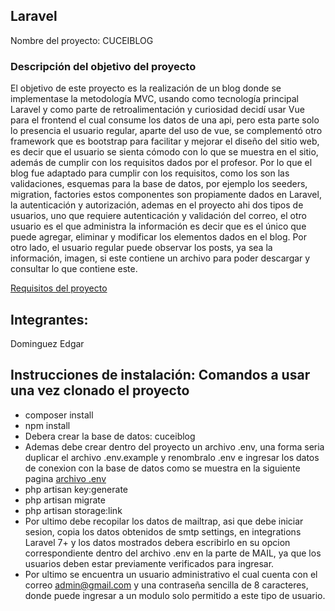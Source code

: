 ## Laravel

Nombre del proyecto: CUCEIBLOG

### Descripción del objetivo del proyecto

El objetivo de este proyecto es la realización de un blog donde se implementase
la metodología MVC, usando como tecnología principal Laravel y como parte de retroalimentación
y curiosidad decidí usar Vue para el frontend el cual consume los datos de una api, pero esta parte solo lo
presencia el usuario regular, aparte del uso de vue, se complementó otro framework que es bootstrap para facilitar 
y mejorar el diseño del sitio web, es decir que el usuario se sienta cómodo con lo que se muestra en el sitio, 
además de cumplir con los requisitos dados por el profesor.
Por lo que el blog fue adaptado para cumplir con los requisitos, como los son las validaciones,
esquemas para la base de datos, por ejemplo los seeders, migration, factories estos componentes
son propiamente dados en Laravel, la autenticación y autorización, ademas en el proyecto ahi 
dos tipos de usuarios, uno que requiere autenticación y validación del correo, el otro usuario es
el que administra la información es decir que es el único que puede agregar, eliminar y modificar los elementos 
dados en el blog.
Por otro lado, el usuario regular puede observar los posts, ya sea la información, imagen, si este contiene
un archivo para poder descargar y consultar lo que contiene este.

[Requisitos del proyecto](https://github.com/samuelmg/programacion-internet/blob/master/requisitos-proyecto.md)

## Integrantes:
Dominguez Edgar

## Instrucciones de instalación: Comandos a usar una vez clonado el proyecto
* composer install
* npm install
* Debera crear la base de datos: cuceiblog
* Ademas debe crear dentro del proyecto un archivo .env, una forma seria duplicar el archivo .env.example y renombralo .env e ingresar los datos de conexion con la base de datos como se muestra en la siguiente pagina [archivo .env](https://geoinnova.org/blog-territorio/como-clonar-un-proyecto-de-laravel-desde-github/)
* php artisan key:generate
* php artisan migrate
* php artisan storage:link
* Por ultimo debe recopilar los datos de mailtrap, asi que debe iniciar sesion, copia los datos obtenidos de smtp settings, en integrations Laravel 7+ y los datos mostrados debera escribirlo en su opcion correspondiente dentro del archivo .env en la parte de MAIL, ya que los usuarios deben estar previamente verificados para ingresar.
* Por ultimo se encuentra un usuario administrativo el cual cuenta con el correo admin@gmail.com y una contraseña sencilla de 8 caracteres, donde puede ingresar a un modulo solo permitido a este tipo de usuario.
